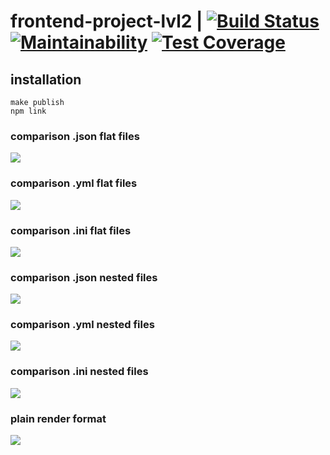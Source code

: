 # frontend-project-lvl2 | [![Build Status](https://travis-ci.org/perioad/frontend-project-lvl2.svg?branch=master)](https://travis-ci.org/perioad/frontend-project-lvl2) [![Maintainability](https://api.codeclimate.com/v1/badges/55d2577ba8f9c864c3ac/maintainability)](https://codeclimate.com/github/perioad/frontend-project-lvl2/maintainability) [![Test Coverage](https://api.codeclimate.com/v1/badges/55d2577ba8f9c864c3ac/test_coverage)](https://codeclimate.com/github/perioad/frontend-project-lvl2/test_coverage)

## installation
```
make publish
npm link
```
### comparison .json flat files

<a href="https://asciinema.org/a/262195" target="_blank"><img src="https://asciinema.org/a/262195.svg" /></a>

### comparison .yml flat files

<a href="https://asciinema.org/a/262196" target="_blank"><img src="https://asciinema.org/a/262196.svg" /></a>

### comparison .ini flat files

<a href="https://asciinema.org/a/262199" target="_blank"><img src="https://asciinema.org/a/262199.svg" /></a>

### comparison .json nested files

<a href="https://asciinema.org/a/264662" target="_blank"><img src="https://asciinema.org/a/264662.svg" /></a>

### comparison .yml nested files

<a href="https://asciinema.org/a/264663" target="_blank"><img src="https://asciinema.org/a/264663.svg" /></a>

### comparison .ini nested files

<a href="https://asciinema.org/a/264664" target="_blank"><img src="https://asciinema.org/a/264664.svg" /></a>

### plain render format

<a href="https://asciinema.org/a/264930" target="_blank"><img src="https://asciinema.org/a/264930.svg" /></a>
